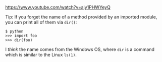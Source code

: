 <https://www.youtube.com/watch?v=ajy1PHWYeyQ>

Tip: If you forget the name of a  method provided by an imported module, you can
print all of them via `dir()`:

    $ python
    >>> import foo
    >>> dir(foo)

I *think* the name comes from the Windows  OS, where `dir` is a command which is
similar to the Linux `ls(1)`.
